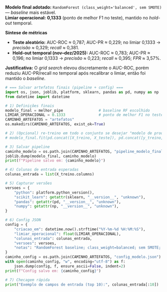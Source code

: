 **Modelo final adotado:** `RandomForest (class_weight='balanced', sem SMOTE)` — *baseline* mais estável.  
**Limiar operacional:** **0,1333** (ponto de melhor F1 no teste), mantido no *hold-out* temporal.

**Síntese de métricas**  
- **Teste aleatório:** AUC-ROC ≈ 0,787; AUC-PR ≈ 0,229; no limiar 0,1333 → *precisão* ≈ 0,329; *recall* ≈ 0,381.  
- **Hold-out temporal (nov–dez/2025):** AUC-ROC ≈ 0,783; AUC-PR ≈ 0,196; no limiar 0,1333 → *precisão* ≈ 0,223; *recall* ≈ 0,395; *FPR* ≈ 3,57%.

**Justificativa:** O *grid search* elevou discretamente o AUC-ROC, porém reduziu AUC-PR/recall no temporal após recalibrar o limiar, então foi mantido o *baseline*.


```python
# === Salvar artefatos finais (pipeline + config) ===
import os, json, joblib, platform, sklearn, pandas as pd, numpy as np
from datetime import datetime

# 1) Definições finais
modelo_final = melhor_pipe                # baseline RF escolhido
LIMIAR_OPERACIONAL = 0.1333               # ponto de melhor F1 no teste
CAMINHO_ARTEFATOS = "artefatos"
os.makedirs(CAMINHO_ARTEFATOS, exist_ok=True)

# 2) (Opcional) re-treino em todo o conjunto se desejar "modelo de produção"
# modelo_final.fit(pd.concat([X_treino, X_teste]), pd.concat([y_treino, y_teste]))

# 3) Salvar pipeline
caminho_modelo = os.path.join(CAMINHO_ARTEFATOS, "pipeline_modelo_final.joblib")
joblib.dump(modelo_final, caminho_modelo)
print(f"Pipeline salvo em: {caminho_modelo}")

# 4) Colunas de entrada esperadas
colunas_entrada = list(X_treino.columns)

# 5) Capturar versões
versoes = {
    "python": platform.python_version(),
    "scikit_learn": getattr(sklearn, "__version__", "unknown"),
    "pandas": getattr(pd, "__version__", "unknown"),
    "numpy": getattr(np, "__version__", "unknown"),
}

# 6) Config JSON
config = {
    "criacao_em": datetime.now().strftime("%Y-%m-%d %H:%M:%S"),
    "limiar_operacional": float(LIMIAR_OPERACIONAL),
    "colunas_entrada": colunas_entrada,
    "versoes": versoes,
    "notas": "RandomForest baseline; class_weight=balanced; sem SMOTE; validação temporal nov–dez/2025.",
}
caminho_config = os.path.join(CAMINHO_ARTEFATOS, "config_modelo.json")
with open(caminho_config, "w", encoding="utf-8") as f:
    json.dump(config, f, ensure_ascii=False, indent=2)
print(f"Config salvo em: {caminho_config}")

# 7) Checagem rápida
print("Exemplo de campos de entrada (top 10):", colunas_entrada[:10])

```